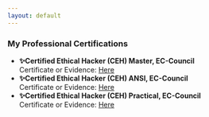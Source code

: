 ```yaml
---
layout: default
---
```

### My Professional Certifications

- **✨Certified Ethical Hacker (CEH) Master, EC-Council**\
Certificate or Evidence: [Here](/files/ECC-CEHMaster-Certificate.pdf)
- **✨Certified Ethical Hacker (CEH) ANSI, EC-Council**\
Certificate or Evidence: [Here](/files/ECC-CEH-Certificate.pdf)
- **✨Certified Ethical Hacker (CEH) Practical, EC-Council**\
Certificate or Evidence: [Here](/files/ECC-CEHPractical-Certificate.pdf)